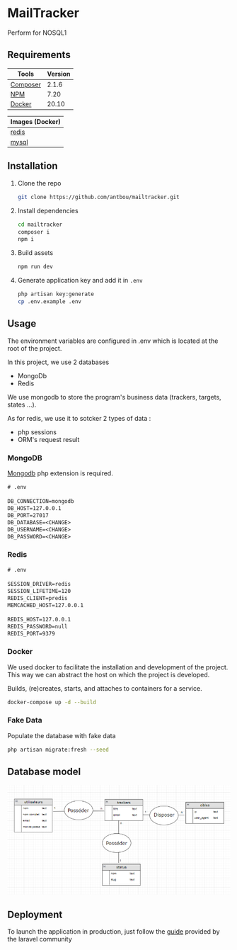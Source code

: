 # MailTracker

Perform for NOSQL1

## Requirements

| Tools                                         | Version |
| --------------------------------------------- | ------- |
| [Composer](https://getcomposer.org/download/) | 2.1.6   |
| [NPM](https://www.npmjs.com/)                 | 7.20    |
| [Docker](https://www.docker.com/get-started)  | 20.10   |

| Images (Docker)                         |
| --------------------------------------- |
| [redis](https://hub.docker.com/_/redis) |
| [mysql](https://hub.docker.com/_/mysql) |

## Installation

1. Clone the repo

    ```bash
    git clone https://github.com/antbou/mailtracker.git
    ```

2. Install dependencies

    ```bash
    cd mailtracker
    composer i
    npm i
    ```

3. Build assets

    ```bash
    npm run dev
    ```

4. Generate application key and add it in `.env`
    ```bash
    php artisan key:generate
    cp .env.example .env
    ```

## Usage

The environment variables are configured in .env which is located at the root of the project.

In this project, we use 2 databases

-   MongoDb
-   Redis

We use mongodb to store the program's business data (trackers, targets, states ...).

As for redis, we use it to sotcker 2 types of data :

-   php sessions
-   ORM's request result

### MongoDB

[Mongodb](https://www.php.net/manual/en/mongodb.installation.php) php extension is required.

```
# .env

DB_CONNECTION=mongodb
DB_HOST=127.0.0.1
DB_PORT=27017
DB_DATABASE=<CHANGE>
DB_USERNAME=<CHANGE>
DB_PASSWORD=<CHANGE>
```

### Redis

```
# .env

SESSION_DRIVER=redis
SESSION_LIFETIME=120
REDIS_CLIENT=predis
MEMCACHED_HOST=127.0.0.1

REDIS_HOST=127.0.0.1
REDIS_PASSWORD=null
REDIS_PORT=9379
```

### Docker

We used docker to facilitate the installation and development of the project. This way we can abstract the host on which the project is developed.

Builds, (re)creates, starts, and attaches to containers for a service.

```bash
docker-compose up -d --build
```

### Fake Data

Populate the database with fake data

```sh
php artisan migrate:fresh --seed
```

## Database model

![MCD](/documents/db/MCD.png)

## Deployment

To launch the application in production, just follow the [guide](https://laravel.com/docs/8.x/deployment) provided by the laravel community
